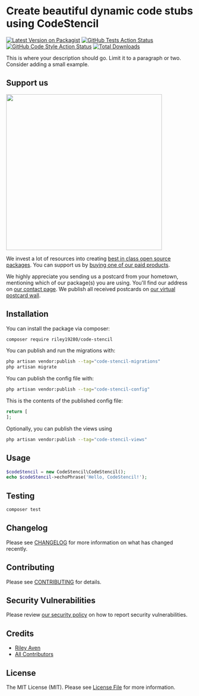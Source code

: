 # Create beautiful dynamic code stubs using CodeStencil

[![Latest Version on Packagist](https://img.shields.io/packagist/v/riley19280/code-stencil.svg?style=flat-square)](https://packagist.org/packages/riley19280/code-stencil)
[![GitHub Tests Action Status](https://img.shields.io/github/actions/workflow/status/riley19280/code-stencil/run-tests.yml?branch=main&label=tests&style=flat-square)](https://github.com/riley19280/code-stencil/actions?query=workflow%3Arun-tests+branch%3Amain)
[![GitHub Code Style Action Status](https://img.shields.io/github/actions/workflow/status/riley19280/code-stencil/fix-php-code-style-issues.yml?branch=main&label=code%20style&style=flat-square)](https://github.com/riley19280/code-stencil/actions?query=workflow%3A"Fix+PHP+code+style+issues"+branch%3Amain)
[![Total Downloads](https://img.shields.io/packagist/dt/riley19280/code-stencil.svg?style=flat-square)](https://packagist.org/packages/riley19280/code-stencil)

This is where your description should go. Limit it to a paragraph or two. Consider adding a small example.

## Support us

[<img src="https://github-ads.s3.eu-central-1.amazonaws.com/code-stencil.jpg?t=1" width="419px" />](https://spatie.be/github-ad-click/code-stencil)

We invest a lot of resources into creating [best in class open source packages](https://spatie.be/open-source). You can support us by [buying one of our paid products](https://spatie.be/open-source/support-us).

We highly appreciate you sending us a postcard from your hometown, mentioning which of our package(s) you are using. You'll find our address on [our contact page](https://spatie.be/about-us). We publish all received postcards on [our virtual postcard wall](https://spatie.be/open-source/postcards).

## Installation

You can install the package via composer:

```bash
composer require riley19280/code-stencil
```

You can publish and run the migrations with:

```bash
php artisan vendor:publish --tag="code-stencil-migrations"
php artisan migrate
```

You can publish the config file with:

```bash
php artisan vendor:publish --tag="code-stencil-config"
```

This is the contents of the published config file:

```php
return [
];
```

Optionally, you can publish the views using

```bash
php artisan vendor:publish --tag="code-stencil-views"
```

## Usage

```php
$codeStencil = new CodeStencil\CodeStencil();
echo $codeStencil->echoPhrase('Hello, CodeStencil!');
```

## Testing

```bash
composer test
```

## Changelog

Please see [CHANGELOG](CHANGELOG.md) for more information on what has changed recently.

## Contributing

Please see [CONTRIBUTING](CONTRIBUTING.md) for details.

## Security Vulnerabilities

Please review [our security policy](../../security/policy) on how to report security vulnerabilities.

## Credits

- [Riley Aven](https://github.com/Riley19280)
- [All Contributors](../../contributors)

## License

The MIT License (MIT). Please see [License File](LICENSE.md) for more information.
